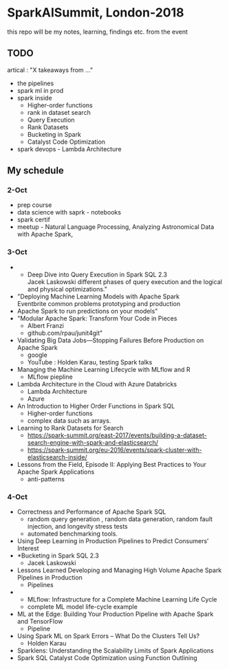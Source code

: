 # SparkAISummit, London-2018
this repo will be my notes, learning, findings etc. from the event

## TODO
artical : "X takeaways from …"   
  - the pipelines      
  - spark ml in prod   
  - spark inside 
    - Higher-order functions  
    - rank in dataset search     
    - Query Execution  
    - Rank Datasets  
    - Bucketing in Spark   
    - Catalyst Code Optimization  
  - spark devops - Lambda Architecture  


## My schedule

### 2-Oct
- prep course  
- data science with saprk - notebooks   
- spark certif  
- meetup - Natural Language Processing, Analyzing Astronomical Data with Apache Spark,  


### 3-Oct
- * Deep Dive into Query Execution in Spark SQL 2.3  
  Jacek Laskowski
different phases of query execution and the logical and physical optimizations."
- "Deploying Machine Learning Models with Apache Spark  
Eventbrite
common problems
 prototyping and production
- Apache Spark to run predictions on your models"  
- "Modular Apache Spark: Transform Your Code in Pieces  
  - Albert Franzi
  - github.com/rpau/junit4git"
- Validating Big Data Jobs—Stopping Failures Before Production on Apache Spark  
  - google 
  - YouTube  : Holden Karau, testing Spark talks
- Managing the Machine Learning Lifecycle with MLflow and R
  - MLflow piepline
- Lambda Architecture in the Cloud with Azure Databricks
  - Lambda Architecture
  - Azure 
- An Introduction to Higher Order Functions in Spark SQL  
  - Higher-order functions
  - complex data such as arrays.
- Learning to Rank Datasets for Search
  - https://spark-summit.org/east-2017/events/building-a-dataset-search-engine-with-spark-and-elasticsearch/
  - https://spark-summit.org/eu-2016/events/spark-cluster-with-elasticsearch-inside/
- Lessons from the Field, Episode II: Applying Best Practices to Your Apache Spark Applications  
  - anti-patterns

### 4-Oct  
- Correctness and Performance of Apache Spark SQL   
  - random query generation  , random data generation, random fault injection, and longevity stress tests  
  - automated benchmarking tools.
- Using Deep Learning in Production Pipelines to Predict Consumers’ Interest
- *Bucketing in Spark SQL 2.3  
  - Jacek Laskowski   
- Lessons Learned Developing and Managing High Volume Apache Spark Pipelines in Production  
  - Pipelines
- * MLflow: Infrastructure for a Complete Machine Learning Life Cycle  
  - complete ML model life-cycle example
- ML at the Edge: Building Your Production Pipeline with Apache Spark and TensorFlow  
  - Pipeline
- Using Spark ML on Spark Errors – What Do the Clusters Tell Us?  
  - Holden Karau  
- Sparklens: Understanding the Scalability Limits of Spark Applications    
- Spark SQL Catalyst Code Optimization using Function Outlining    


